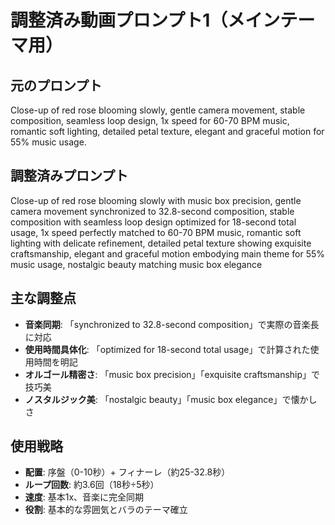 # 調整済み動画プロンプト1（メインテーマ用）

## 元のプロンプト
Close-up of red rose blooming slowly, gentle camera movement, stable composition, seamless loop design, 1x speed for 60-70 BPM music, romantic soft lighting, detailed petal texture, elegant and graceful motion for 55% music usage.

## 調整済みプロンプト
Close-up of red rose blooming slowly with music box precision, gentle camera movement synchronized to 32.8-second composition, stable composition with seamless loop design optimized for 18-second total usage, 1x speed perfectly matched to 60-70 BPM music, romantic soft lighting with delicate refinement, detailed petal texture showing exquisite craftsmanship, elegant and graceful motion embodying main theme for 55% music usage, nostalgic beauty matching music box elegance

## 主な調整点
- **音楽同期**: 「synchronized to 32.8-second composition」で実際の音楽長に対応
- **使用時間具体化**: 「optimized for 18-second total usage」で計算された使用時間を明記
- **オルゴール精密さ**: 「music box precision」「exquisite craftsmanship」で技巧美
- **ノスタルジック美**: 「nostalgic beauty」「music box elegance」で懐かしさ

## 使用戦略
- **配置**: 序盤（0-10秒）+ フィナーレ（約25-32.8秒）
- **ループ回数**: 約3.6回（18秒÷5秒）
- **速度**: 基本1x、音楽に完全同期
- **役割**: 基本的な雰囲気とバラのテーマ確立